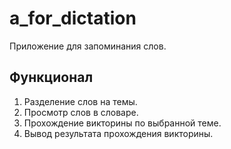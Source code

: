 # a_for_dictation

Приложение для запоминания слов.

## Функционал

1. Разделение слов на темы.
2. Просмотр слов в словаре.
3. Прохождение викторины по выбранной теме.
4. Вывод результата прохождения викторины.
